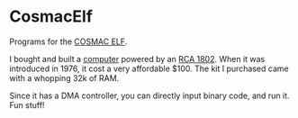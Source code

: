 # CosmacElf
Programs for the [COSMAC ELF](https://en.wikipedia.org/wiki/COSMAC_ELF).

I bought and built a [computer](http://www.retrotechnology.com/memship/memship.html) powered by an [RCA 1802](https://en.wikipedia.org/wiki/RCA_1802). When it was introduced in 1976, it cost a very affordable $100. The kit I purchased came with a whopping 32k of RAM.

Since it has a DMA controller, you can directly input binary code, and run it. Fun stuff!
